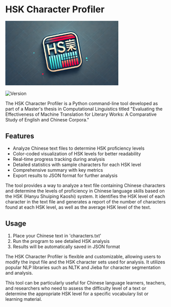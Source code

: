 # HSK Character Profiler
<img src="logo.webp" width=70% height=70%>

![Version](https://img.shields.io/badge/version-1.1.0-blue.svg)

The HSK Character Profiler is a Python command-line tool developed as part of a Master's thesis in Computational Linguistics titled "Evaluating the Effectiveness of Machine Translation for Literary Works: A Comparative Study of English and Chinese Corpora."

## Features

- Analyze Chinese text files to determine HSK proficiency levels
- Color-coded visualization of HSK levels for better readability
- Real-time progress tracking during analysis
- Detailed statistics with sample characters for each HSK level
- Comprehensive summary with key metrics
- Export results to JSON format for further analysis

The tool provides a way to analyze a text file containing Chinese characters and determine the levels of proficiency in Chinese language skills based on the HSK (Hanyu Shuiping Kaoshi) system. It identifies the HSK level of each character in the text file and generates a report of the number of characters found at each HSK level, as well as the average HSK level of the text.

## Usage

1. Place your Chinese text in 'characters.txt'
2. Run the program to see detailed HSK analysis
3. Results will be automatically saved in JSON format

The HSK Character Profiler is flexible and customizable, allowing users to modify the input file and the HSK character sets used for analysis. It utilizes popular NLP libraries such as NLTK and Jieba for character segmentation and analysis.

This tool can be particularly useful for Chinese language learners, teachers, and researchers who need to assess the difficulty level of a text or determine the appropriate HSK level for a specific vocabulary list or learning material.
